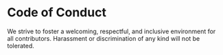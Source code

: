 # Code of Conduct

We strive to foster a welcoming, respectful, and inclusive environment for all contributors. Harassment or discrimination of any kind will not be tolerated.
